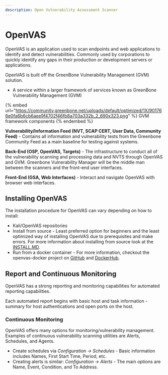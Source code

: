 ```yaml
---
description: Open Vulnerability Assessment Scanner
---
```


# OpenVAS

OpenVAS is an application used to scan endpoints and web applications to identify and detect vulnerabilities. Commonly used by corporations to quickly identify any gaps in their production or development servers or applications.

OpenVAS is built off the GreenBone Vulnerability Management (GVM) solution.

* A service within a larger framework of services known as GreenBone Vulnerability Management (GVM)

{% embed url="https://community.greenbone.net/uploads/default/optimized/1X/901766e0fa6b6cb6aee9f4702f46fb8a703a332b_2_690x323.png" %}
GVM framework components
{% endembed %}

**Vulnerability/Information Feed (NVT, SCAP CERT, User Data, Community Feed)** - Contains all information and vulnerability tests from the Greenbone Community Feed as a main baseline for testing against systems.

**Back-End (OSP, OpenVAS, Targets)** - The infrastructure to conduct all of the vulnerability scanning and processing data and NVTS through OpenVAS and GVM. Greenbone Vulnerability Manager will be the middle man between the scanners and the front-end user interfaces.

**Front-End (GSA, Web Interfaces)** - Interact and navigate OpenVAS with browser web interfaces.

## Installing OpenVAS

The installation procedure for OpenVAS can vary depending on how to install:

* Kali/OpenVAS repositories
* Install from source - Least preferred option for beginners and the least optimized way of installing OpenVAS due to prerequisites and make errors. For more information about installing from source look at the [INSTALL.MD](https://github.com/greenbone/openvas-scanner/blob/master/INSTALL.md).
* Run from a docker container - For more information, checkout the openvas-docker project on [GitHub](https://github.com/mikesplain/openvas-docker) and [DockerHub](https://hub.docker.com/r/mikesplain/openvas/dockerfile).

## Report and Continuous Monitoring

OpenVAS has a strong reporting and monitoring capabilities for automated reporting capabilities.

Each automated report begins with basic host and task information - summary for host authentications and open ports on the host.

### Continuous Monitoring

OpenVAS offers many options for monitoring/vulnerability management. Examples of continuous vulnerability scanning utilities are Alerts, Schedules, and Agents.

* Create schedules via _Configuration -> Schedules -_ Basic information includes Names, First Start Time, Period, etc.
* Creating alerts is similar: _Configuration -> Alerts_ - The main options are Name, Event, Condition, and To Address.
